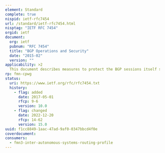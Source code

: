 ```yaml
---
element: Standard
complete: true
nispid: ietf-rfc7454
url: /standard/ietf-rfc7454.html
nisptag: "IETF RFC 7454"
orgid: ietf
document:
  org: ietf
  pubnum: "RFC 7454"
  title: "BGP Operations and Security"
  date: "2015-02"
  version: ""
applicability: >2
  This document describes measures to protect the BGP sessions itself such as Time to Live (TTL), the TCP Authentication Option (TCP-AO), and control-plane filtering. It also describes measures to better control the flow of routing information, using prefix filtering and automation of prefix filters, max-prefix filtering, Autonomous System (AS) path filtering, route flap dampening, and BGP community scrubbing.
rp: fmn-cpwg
status:
  uri: https://www.ietf.org/rfc/rfc7454.txt
  history: 
    - flag: added
      date: 2017-05-01
      rfcp: 9-6
      version: 10.0
    - flag: changed
      date: 2022-12-20
      rfcp: 14-62
      version: 15.0
uuid: f1cc8849-1aac-47ad-9af0-0347bbcd4f0e
coverdocument:
consumers:
  - fmn3-inter-autonomous-systems-routing-profile
---
```

